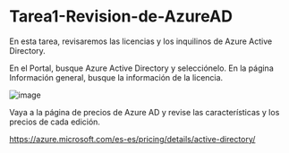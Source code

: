 # Tarea1-Revision-de-AzureAD

En esta tarea, revisaremos las licencias y los inquilinos de Azure Active Directory.

En el Portal, busque Azure Active Directory y selecciónelo.
En la página Información general, busque la información de la licencia.

![image](https://user-images.githubusercontent.com/110675810/188714106-8aea822b-6155-4c56-8fe4-2bdf703d63e7.png)

Vaya a la página de precios de Azure AD y revise las características y los precios de cada edición.

https://azure.microsoft.com/es-es/pricing/details/active-directory/
